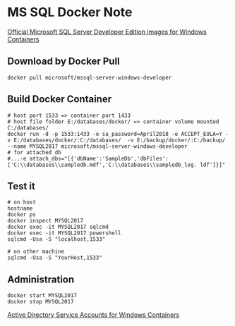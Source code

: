 # MS SQL Docker Note
[Official Microsoft SQL Server Developer Edition images for Windows Containers](<https://hub.docker.com/r/microsoft/mssql-server-windows-developer/>)

## Download by Docker Pull
    docker pull microsoft/mssql-server-windows-developer
   
## Build Docker Container
    # host port 1533 => container port 1433
    # host file folder E:/databases/docker/ => container volume mounted C:/databases/
    docker run -d -p 1533:1433 -e sa_password=April2018 -e ACCEPT_EULA=Y -v E:/databases/docker/:C:/databases/  -v E:/backup/docker/:C:/backup/ --name MYSQL2017 microsoft/mssql-server-windows-developer
    # for attached db
    #...-e attach_dbs="[{'dbName':'SampleDb','dbFiles':['C:\\databases\\sampledb.mdf','C:\\databases\\sampledb_log. ldf']}]"

## Test it
    # on host
    hostname
    docker ps
    docker inspect MYSQL2017
    docker exec -it MYSQL2017 sqlcmd
    docker exec -it MYSQL2017 powershell
    sqlcmd -Usa -S "localhost,1533"
    
    # on other machine
    sqlcmd -Usa -S "YourHost,1533"
    
## Administration
    docker start MYSQL2017
    docker stop MYSQL2017
    
[Active Directory Service Accounts for Windows Containers](<https://docs.microsoft.com/en-us/virtualization/windowscontainers/manage-containers/manage-serviceaccounts>)